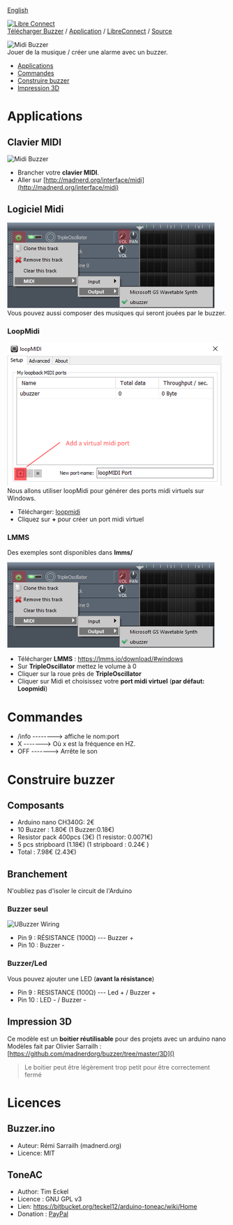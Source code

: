 
[English](index.html)

[![Libre Connect](https://madnerdorg.github.io/libreconnect/doc/img/libreconnect_devices_banner.png)](https://madnerdorg.github.io/libreconnect/doc/fr/devices)   
[Télécharger Buzzer](https://github.com/madnerdorg/buzzer/archive/master.zip) / [Application](http://madnerd.org/interface/midi)     /   [LibreConnect](https://madnerdorg.github.io/libreconnect/) / [Source](https://github.com/madnerdorg/buzzer) 

![Midi Buzzer](doc/buzzer_photo.jpg)  
Jouer de la musique / créer une alarme avec un buzzer.

- [Applications](#applications)
- [Commandes](#commandes)
- [Construire buzzer](#construire-buzzer)
- [Impression 3D](#impression-3d)

# Applications

## Clavier MIDI
![Midi Buzzer](doc/buzzer_photo2.jpg)  
* Brancher votre **clavier MIDI**.
* Aller sur [http://madnerd.org/interface/midi](http://madnerd.org/interface/midi)

## Logiciel Midi
![buzzer on LMMS](doc/buzzer_lmms.png)
Vous pouvez aussi composer des musiques qui seront jouées par le buzzer.   

### LoopMidi
![LoopMidi Add Midi Port](doc/loopMidi.png)     
Nous allons utiliser loopMidi pour générer des ports midi virtuels sur Windows.
* Télécharger: [loopmidi](http://www.tobias-erichsen.de/software/loopmidi.html)   
* Cliquez sur **+** pour créer un port midi virtuel

### LMMS
Des exemples sont disponibles dans **lmms/**

![buzzer on LMMS](https://github.com/madnerdorg/buzzer/raw/master/doc/buzzer_lmms.png)
* Télécharger **LMMS** : https://lmms.io/download/#windows
* Sur **TripleOscillator** mettez le volume à 0
* Cliquer sur la roue près de **TripleOscillator**
* Cliquer sur Midi et choisissez votre **port midi virtuel** (**par défaut: Loopmidi**)

# Commandes
* /info --------> affiche le nom:port    
* X -------> Où x est la fréquence en HZ.
* OFF -------> Arrête le son    

# Construire buzzer

## Composants
* Arduino nano CH340G: 2€    
* 10 Buzzer : 1.80€  (1 Buzzer:0.18€)  
* Resistor pack 400pcs (3€) (1 resistor: 0.0071€) 
* 5 pcs stripboard (1.18€) (1 stripboard : 0.24€ )  
* Total : 7.98€ (2.43€)   

## Branchement
N'oubliez pas d'isoler le circuit de l'Arduino  
### Buzzer seul
![UBuzzer Wiring](doc/buzzer_wiring.png)   
* Pin 9 : RÉSISTANCE (100Ω) --- Buzzer +   
* Pin 10 : Buzzer -    

### Buzzer/Led
Vous pouvez ajouter une LED (**avant la résistance**)
* Pin 9 : RESISTANCE (100Ω) --- Led + / Buzzer +   
* Pin 10 : LED - / Buzzer -    

## Impression 3D
Ce modèle est un **boitier réutilisable** pour des projets avec un arduino nano    
Modèles fait par Olivier Sarrailh : [https://github.com/madnerdorg/buzzer/tree/master/3D]()

> Le boitier peut être légèrement trop petit pour être correctement fermé

# Licences
## Buzzer.ino
* Auteur: Rémi Sarrailh (madnerd.org)   
* Licence: MIT

## ToneAC
* Author: Tim Eckel
* Licence : GNU GPL v3
* Lien: https://bitbucket.org/teckel12/arduino-toneac/wiki/Home
* Donation : [PayPal](https://bitbucket.org/teckel12/arduino-toneac/wiki/Home#!show-your-appreciation)

